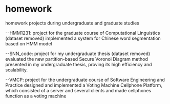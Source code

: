 # homework
homework projects during undergraduate and graduate studies

--HMM1231: project for the graduate course of Computational Linguistics (dataset removed)
		implemented a system for Chinese word segmentation based on HMM model
		
--SNN_code: project for my undergraduate thesis (dataset removed)
		evaluated the new partition-based Secure Voronoi Diagram method presented in my undergraduate thesis, proving its high efficiency and scalability.
		
--VMCP: project for the undergraduate course of Software Engineering and Practice 
		designed and implemented a Voting Machine Cellphone Platform, which consisted of a server and several clients and made cellphones function as a voting machine